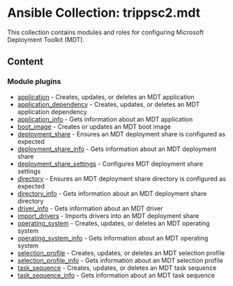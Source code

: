 # Ansible Collection: trippsc2.mdt

This collection contains modules and roles for configuring Microsoft Deployment Toolkit (MDT).

## Content

### Module plugins

- [application](plugins/modules/application.py) - Creates, updates, or deletes an MDT application
- [application_dependency](plugins/modules/application_dependency.py) - Creates, updates, or deletes an MDT application dependency
- [application_info](plugins/modules/application_info.py) - Gets information about an MDT application
- [boot_image](plugins/modules/boot_image.py) - Creates or updates an MDT boot image
- [deployment_share](plugins/modules/deployment_share.py) - Ensures an MDT deployment share is configured as expected
- [deployment_share_info](plugins/modules/deployment_share_info.py) - Gets information about an MDT deployment share
- [deployment_share_settings](plugins/modules/deployment_share_settings.py) - Configures MDT deployment share settings
- [directory](plugins/modules/directory.py) - Ensures an MDT deployment share directory is configured as expected
- [directory_info](plugins/modules/directory_info.py) - Gets information about an MDT deployment share directory
- [driver_info](plugins/modules/driver_info.py) - Gets information about an MDT driver
- [import_drivers](plugins/modules/import_drivers.py) - Imports drivers into an MDT deployment share
- [operating_system](plugins/modules/operating_system.py) - Creates, updates, or deletes an MDT operating system
- [operating_system_info](plugins/modules/operating_system_info.py) - Gets information about an MDT operating system
- [selection_profile](plugins/modules/selection_profile.py) - Creates, updates, or deletes an MDT selection profile
- [selection_profile_info](plugins/modules/selection_profile_info.py) - Gets information about an MDT selection profile
- [task_sequence](plugins/modules/task_sequence.py) - Creates, updates, or deletes an MDT task sequence
- [task_sequence_info](plugins/modules/task_sequence_info.py) - Gets information about an MDT task sequence

